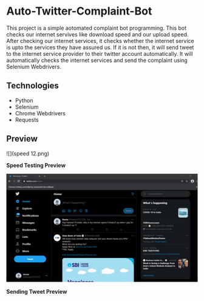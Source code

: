 # Auto-Twitter-Complaint-Bot
This project is a simple aotomated complaint bot programming. This bot checks our internet servives like download speed and our upload speed. After checking our internet services, it checks whether the internet service is upto the services they have assured us. If it is not then, it will send tweet to the internet service provider to their twitter account automatically. It will automatically checks the internet services and send the complaint using Selenium Webdrivers.

## Technologies
- Python
- Selenium
- Chrome Webdrivers
- Requests

## Preview
![](speed 12.png)

**Speed Testing Preview**

![](tweet.png)

**Sending Tweet Preview**
